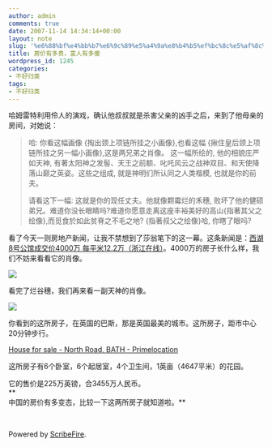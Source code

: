 ```yaml
---
author: admin
comments: true
date: 2007-11-14 14:34:14+00:00
layout: note
slug: '%e6%88%bf%e4%bb%b7%e6%9c%89%e5%a4%9a%e8%b4%b5%ef%bc%8c%e5%af%8c%e4%ba%ba%e6%9c%89%e5%a4%9a%e5%82%bb'
title: 房价有多贵，富人有多傻
wordpress_id: 1245
categories:
- 不好归类
tags:
- 不好归类
---
```


哈姆雷特利用伶人的演戏，确认他叔叔就是杀害父亲的凶手之后，来到了他母亲的房间，对她说：  


<blockquote>哈: 你看这幅画像 {掏出颈上项链所挂之小画像},也看这幅 {揪住皇后颈上项链所挂之另一幅小画像},这是两兄弟之肖像。
这一幅所绘的, 他的相貌庄严如天神, 有著太阳神之发髻、天王之前额、叱吒风云之战神双目、和天使降落山巅之英姿。这些之组成, 就是神明们所认同之人类楷模, 也就是你的前夫。  
  
请看这下一幅: 这就是你的现任丈夫。他就像颗霉烂的禾穗, 败坏了他的健硕弟兄。难道你没长眼睛吗?难道你愿意走离这座丰裕美好的高山{指著其父之绘像},而觅食於如此贫脊之不毛之地? {指著叔父之绘像}哈, 你瞎了眼吗?</blockquote>

看了今天一则房地产新闻，让我不禁想到了莎翁笔下的这一幕。这条新闻是：[西湖8号公馆成交价4000万 每平米12.2万（浙江在线）](http://zjnews.zjol.com.cn/05zjnews/system/2007/11/14/008969153.shtml)。4000万的房子长什么样，我们不妨来看看它的肖像。  
  
[![](http://photo5.yupoo.com/20071114/220311_62795050_m.jpg)](http://www.yupoo.com/photos/view?id=ff8080811638374901163e787f163bc6)  
  
  
看完了烂谷穗，我们再来看一副天神的肖像。  
  
[![](http://photo11.yupoo.com/20071114/220453_136933842_m.jpg)](http://www.yupoo.com/photos/view?id=ff8080811638371601163e7a09db18ce)  
  
你看到的这所房子，在英国的巴斯，那是英国最美的城市。这所房子，距市中心20分钟步行。  
  
[House for sale - North Road, BATH - Primelocation](http://www.primelocation.com/uk-property-for-sale/details/id/PRPR2549/)  
  
这所房子有6个卧室，6个起居室，4个卫生间，1英亩（4647平米）的花园。  
  
它的售价是225万英镑，合3455万人民币。  
**  
中国的房价有多变态，比较一下这两所房子就知道啦。**  
  
  
[  
](http://zjnews.zjol.com.cn/05zjnews/system/2007/11/14/008969153.shtml)  
  


Powered by [ScribeFire](http://scribefire.com/).
